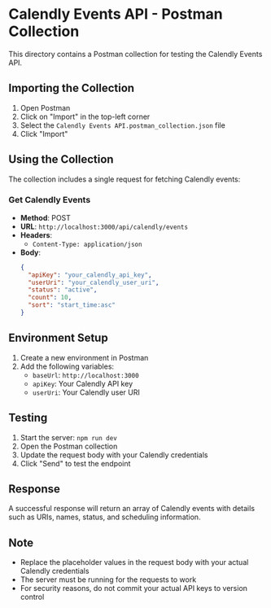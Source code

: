 # Calendly Events API - Postman Collection

This directory contains a Postman collection for testing the Calendly Events API.

## Importing the Collection

1. Open Postman
2. Click on "Import" in the top-left corner
3. Select the `Calendly Events API.postman_collection.json` file
4. Click "Import"

## Using the Collection

The collection includes a single request for fetching Calendly events:

### Get Calendly Events
- **Method**: POST
- **URL**: `http://localhost:3000/api/calendly/events`
- **Headers**:
  - `Content-Type: application/json`
- **Body**:
  ```json
  {
    "apiKey": "your_calendly_api_key",
    "userUri": "your_calendly_user_uri",
    "status": "active",
    "count": 10,
    "sort": "start_time:asc"
  }
  ```

## Environment Setup

1. Create a new environment in Postman
2. Add the following variables:
   - `baseUrl`: `http://localhost:3000`
   - `apiKey`: Your Calendly API key
   - `userUri`: Your Calendly user URI

## Testing

1. Start the server: `npm run dev`
2. Open the Postman collection
3. Update the request body with your Calendly credentials
4. Click "Send" to test the endpoint

## Response

A successful response will return an array of Calendly events with details such as URIs, names, status, and scheduling information.

## Note

- Replace the placeholder values in the request body with your actual Calendly credentials
- The server must be running for the requests to work
- For security reasons, do not commit your actual API keys to version control
